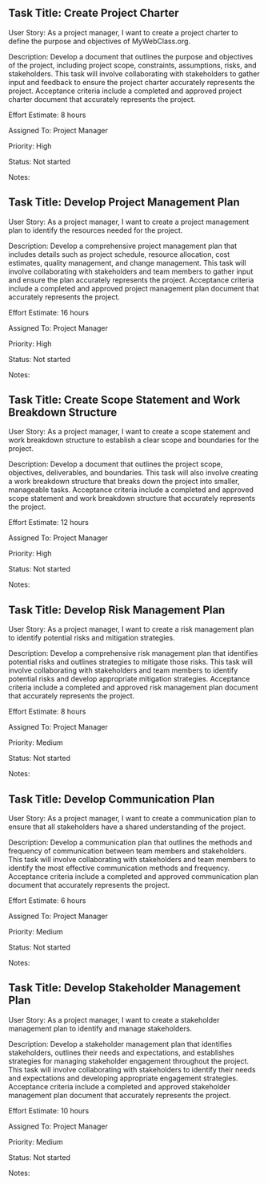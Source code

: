 ## Task Title: Create Project Charter

User Story: As a project manager, I want to create a project charter to define the purpose and objectives of MyWebClass.org.

Description: Develop a document that outlines the purpose and objectives of the project, including project scope, constraints, assumptions, risks, and stakeholders. This task will involve collaborating with stakeholders to gather input and feedback to ensure the project charter accurately represents the project. Acceptance criteria include a completed and approved project charter document that accurately represents the project.

Effort Estimate: 8 hours

Assigned To: Project Manager

Priority: High

Status: Not started

Notes:

## Task Title: Develop Project Management Plan

User Story: As a project manager, I want to create a project management plan to identify the resources needed for the project.

Description: Develop a comprehensive project management plan that includes details such as project schedule, resource allocation, cost estimates, quality management, and change management. This task will involve collaborating with stakeholders and team members to gather input and ensure the plan accurately represents the project. Acceptance criteria include a completed and approved project management plan document that accurately represents the project.

Effort Estimate: 16 hours

Assigned To: Project Manager

Priority: High

Status: Not started

Notes:

## Task Title: Create Scope Statement and Work Breakdown Structure

User Story: As a project manager, I want to create a scope statement and work breakdown structure to establish a clear scope and boundaries for the project.

Description: Develop a document that outlines the project scope, objectives, deliverables, and boundaries. This task will also involve creating a work breakdown structure that breaks down the project into smaller, manageable tasks. Acceptance criteria include a completed and approved scope statement and work breakdown structure that accurately represents the project.

Effort Estimate: 12 hours

Assigned To: Project Manager

Priority: High

Status: Not started

Notes:

## Task Title: Develop Risk Management Plan

User Story: As a project manager, I want to create a risk management plan to identify potential risks and mitigation strategies.

Description: Develop a comprehensive risk management plan that identifies potential risks and outlines strategies to mitigate those risks. This task will involve collaborating with stakeholders and team members to identify potential risks and develop appropriate mitigation strategies. Acceptance criteria include a completed and approved risk management plan document that accurately represents the project.

Effort Estimate: 8 hours

Assigned To: Project Manager

Priority: Medium

Status: Not started

Notes:

## Task Title: Develop Communication Plan

User Story: As a project manager, I want to create a communication plan to ensure that all stakeholders have a shared understanding of the project.

Description: Develop a communication plan that outlines the methods and frequency of communication between team members and stakeholders. This task will involve collaborating with stakeholders and team members to identify the most effective communication methods and frequency. Acceptance criteria include a completed and approved communication plan document that accurately represents the project.

Effort Estimate: 6 hours

Assigned To: Project Manager

Priority: Medium

Status: Not started

Notes:

## Task Title: Develop Stakeholder Management Plan

User Story: As a project manager, I want to create a stakeholder management plan to identify and manage stakeholders.

Description: Develop a stakeholder management plan that identifies stakeholders, outlines their needs and expectations, and establishes strategies for managing stakeholder engagement throughout the project. This task will involve collaborating with stakeholders to identify their needs and expectations and developing appropriate engagement strategies. Acceptance criteria include a completed and approved stakeholder management plan document that accurately represents the project.

Effort Estimate: 10 hours

Assigned To: Project Manager

Priority: Medium

Status: Not started

Notes: